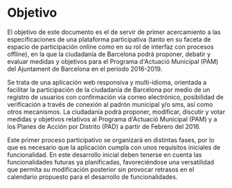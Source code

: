 # Objetivo

El objetivo de este documento es el de servir de primer acercamiento a las especificaciones de una plataforma participativa (tanto en su faceta de espacio de participación online como en su rol de interfaz con procesos offline), en la que la ciudadanía de Barcelona podrá proponer, debatir y evaluar medidas y objetivos para el Programa d'Actuació Municipal (PAM) del Ajuntament de Barcelona en el periodo 2016-2019.

Se trata de una aplicación web responsiva y multi-idioma, orientada a facilitar la participación de la ciudadanía de Barcelona por medio de un registro de usuarios con confirmación via correo electrónico, posibilidad de verificación a través de conexión al padrón municipal y/o sms, así como otros mecanismos. La ciudadanía podrá proponer, modificar, discutir y votar medidas y objetivos relativos al Programa d'Actuació Municipal (PAM) y a los Planes de Acción por Distrito (PAD) a partir de Febrero del 2016. 

Este primer proceso participativo se organizará en distintas fases, por lo que es necesario que la aplicación cumpla con unos requisitos iniciales de funcionalidad. En este desarrollo inicial deben tenerse en cuenta las funcionalidades futuras ya planificadas, favoreciéndose una versatilidad que permita su modificación posterior sin provocar retrasos en el calendario propuesto para el desarrollo de funcionalidades.